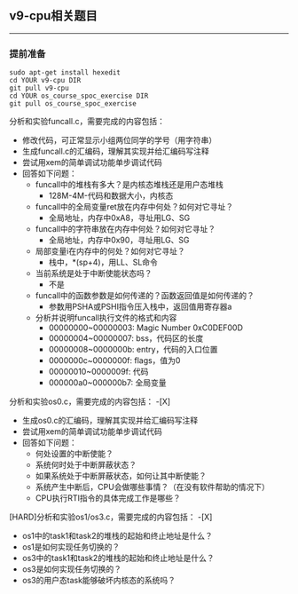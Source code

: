 ## v9-cpu相关题目
---

### 提前准备
```
sudo apt-get install hexedit
cd YOUR v9-cpu DIR
git pull v9-cpu 
cd YOUR os_course_spoc_exercise DIR
git pull os_course_spoc_exercise
```

分析和实验funcall.c，需要完成的内容包括： 

 - 修改代码，可正常显示小组两位同学的学号（用字符串） 
 - 生成funcall.c的汇编码，理解其实现并给汇编码写注释
 - 尝试用xem的简单调试功能单步调试代码
 - 回答如下问题：
   - funcall中的堆栈有多大？是内核态堆栈还是用户态堆栈
     - 128M-4M-代码和数据大小，内核态
   - funcall中的全局变量ret放在内存中何处？如何对它寻址？
     - 全局地址，内存中0xA8，寻址用LG、SG
   - funcall中的字符串放在内存中何处？如何对它寻址？
     - 全局地址，内存中0x90，寻址用LG、SG
   - 局部变量i在内存中的何处？如何对它寻址？
     - 栈中，*(sp+4)，用LL、SL命令
   - 当前系统是处于中断使能状态吗？
     - 不是
   - funcall中的函数参数是如何传递的？函数返回值是如何传递的？
     - 参数用PSHA或PSHI指令压入栈中，返回值用寄存器a
   - 分析并说明funcall执行文件的格式和内容
     - 00000000~00000003: Magic Number 0xC0DEF00D
     - 00000004~00000007: bss，代码区的长度
     - 00000008~0000000b: entry，代码的入口位置
     - 0000000c~0000000f: flags，值为0
     - 00000010~0000009f: 代码
     - 000000a0~000000b7: 全局变量
　

分析和实验os0.c，需要完成的内容包括： 
-[X]

 - 生成os0.c的汇编码，理解其实现并给汇编码写注释
 - 尝试用xem的简单调试功能单步调试代码
 - 回答如下问题：
   - 何处设置的中断使能？   
   - 系统何时处于中断屏蔽状态？
   - 如果系统处于中断屏蔽状态，如何让其中断使能？
   - 系统产生中断后，CPU会做哪些事情？（在没有软件帮助的情况下）
   - CPU执行RTI指令的具体完成工作是哪些？

[HARD]分析和实验os1/os3.c，需要完成的内容包括： 
-[X]
 
 - os1中的task1和task2的堆栈的起始和终止地址是什么？
 - os1是如何实现任务切换的？
 - os3中的task1和task2的堆栈的起始和终止地址是什么？
 - os3是如何实现任务切换的？
 - os3的用户态task能够破坏内核态的系统吗？